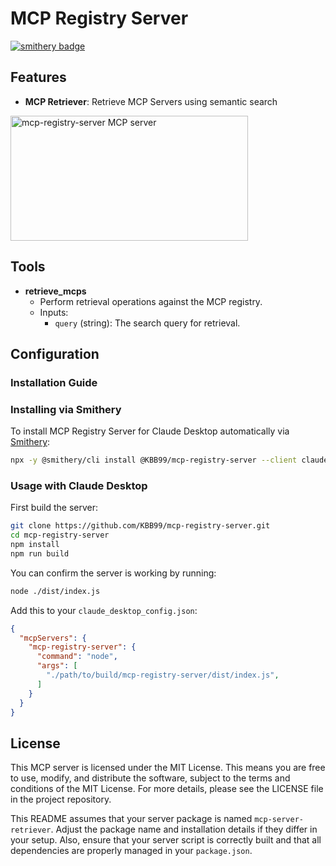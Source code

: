 # MCP Registry Server

[![smithery badge](https://smithery.ai/badge/@KBB99/mcp-registry-server)](https://smithery.ai/server/@KBB99/mcp-registry-server)

## Features

- **MCP Retriever**: Retrieve MCP Servers using semantic search

<a href="https://glama.ai/mcp/servers/8pg7mzcpt8"><img width="380" height="200" src="https://glama.ai/mcp/servers/8pg7mzcpt8/badge" alt="mcp-registry-server MCP server" /></a>

## Tools

- **retrieve_mcps**
  - Perform retrieval operations against the MCP registry.
  - Inputs:
    - `query` (string): The search query for retrieval.

## Configuration

### Installation Guide

### Installing via Smithery

To install MCP Registry Server for Claude Desktop automatically via [Smithery](https://smithery.ai/server/@KBB99/mcp-registry-server):

```bash
npx -y @smithery/cli install @KBB99/mcp-registry-server --client claude
```

### Usage with Claude Desktop

First build the server:

```bash
git clone https://github.com/KBB99/mcp-registry-server.git
cd mcp-registry-server
npm install
npm run build
```

You can confirm the server is working by running:

```bash
node ./dist/index.js
```

Add this to your `claude_desktop_config.json`:

```json
{
  "mcpServers": {
    "mcp-registry-server": {
      "command": "node",
      "args": [
        "./path/to/build/mcp-registry-server/dist/index.js",
      ]
    }
  }
}
```

## License

This MCP server is licensed under the MIT License. This means you are free to use, modify, and distribute the software, subject to the terms and conditions of the MIT License. For more details, please see the LICENSE file in the project repository.

This README assumes that your server package is named `mcp-server-retriever`. Adjust the package name and installation details if they differ in your setup. Also, ensure that your server script is correctly built and that all dependencies are properly managed in your `package.json`.


